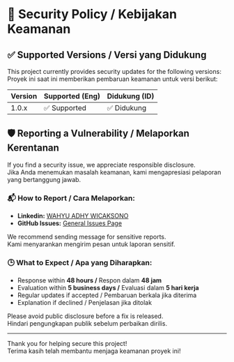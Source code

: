 # 🔐 Security Policy / Kebijakan Keamanan

## ✅ Supported Versions / Versi yang Didukung

This project currently provides security updates for the following versions:  
Proyek ini saat ini memberikan pembaruan keamanan untuk versi berikut:

| Version | Supported (Eng) | Didukung (ID) |
| ------- | ---------------- | ------------- |
| 1.0.x   | ✅ Supported      | ✅ Didukung    |

## 🛡️ Reporting a Vulnerability / Melaporkan Kerentanan

If you find a security issue, we appreciate responsible disclosure.  
Jika Anda menemukan masalah keamanan, kami mengapresiasi pelaporan yang bertanggung jawab.

### 📬 How to Report / Cara Melaporkan:

- **Linkedin:** [WAHYU ADHY WICAKSONO](https://www.linkedin.com/in/wahyuadhyw/)  
- **GitHub Issues:** [General Issues Page](https://github.com/wahyuadhyw.github.io/issues)

We recommend sending message for sensitive reports.  
Kami menyarankan mengirim pesan untuk laporan sensitif.

### 🕒 What to Expect / Apa yang Diharapkan:

- Response within **48 hours /** Respon dalam **48 jam**
- Evaluation within **5 business days /** Evaluasi dalam **5 hari kerja**
- Regular updates if accepted / Pembaruan berkala jika diterima
- Explanation if declined / Penjelasan jika ditolak

 Please avoid public disclosure before a fix is released.  
 Hindari pengungkapan publik sebelum perbaikan dirilis.

---

Thank you for helping secure this project!  
Terima kasih telah membantu menjaga keamanan proyek ini!
